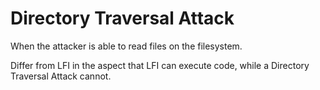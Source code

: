 # Directory Traversal Attack

When the attacker is able to read files on the filesystem.

Differ from LFI in the aspect that LFI can execute code, while a Directory Traversal Attack cannot.

